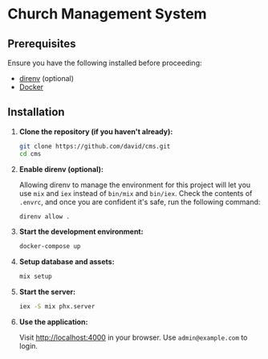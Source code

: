 # Church Management System

## Prerequisites

Ensure you have the following installed before proceeding:

- [direnv](https://direnv.net/) (optional)
- [Docker](https://www.docker.com/)

## Installation

1. **Clone the repository (if you haven't already):**
   ```bash
   git clone https://github.com/david/cms.git
   cd cms
   ```

2. **Enable direnv (optional):**

   Allowing direnv to manage the environment for this project will let you use `mix` and `iex` instead of `bin/mix` and `bin/iex`. Check the contents of `.envrc`, and once you are confident it's safe, run the following command:

   ```bash
   direnv allow .
   ```

3. **Start the development environment:**
   ```bash
   docker-compose up
    ```

4. **Setup database and assets:**
   ```bash
   mix setup
    ```

5. **Start the server:**
   ```bash
   iex -S mix phx.server
   ```

6. **Use the application:**

   Visit [http://localhost:4000](http://localhost:4000) in your browser. Use `admin@example.com` to login.

